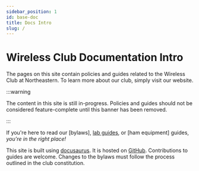 ```yaml
---
sidebar_position: 1
id: base-doc
title: Docs Intro
slug: /
---
```


# Wireless Club Documentation Intro

The pages on this site contain policies and guides related to the Wireless Club
at Northeastern. To learn more about our club, simply visit our website.

:::warning

The content in this site is still in-progress. Policies and guides should not
be considered feature-complete until this banner has been removed.

:::

If you're here to read our [bylaws], [lab guides](./lab), or [ham equipment]
guides, *you're in the right place!*

This site is built using [docusaurus](https://docusaurus.io/). It is hosted on
[GitHub](https://github.com/nu-wireless/docs). Contributions to guides are
welcome. Changes to the bylaws must follow the process outlined in the club
constitution.
